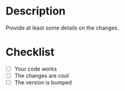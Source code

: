 # Description

Provide at least some details on the changes.


# Checklist

- [ ] Your code works
- [ ] The changes are cool
- [ ] The version is bumped
